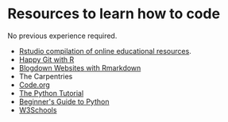 # Resources to learn how to code

No previous experience required.




- [Rstudio compilation of online educational resources](https://education.rstudio.com/).
- [Happy Git with R](https://happygitwithr.com/)
- [Blogdown Websites with Rmarkdown](https://bookdown.org/yihui/blogdown/)
- The Carpentries
- [Code.org](https://code.org/)
- [The Python Tutorial](https://docs.python.org/3/tutorial/)
- [Beginner's Guide to Python](https://wiki.python.org/moin/BeginnersGuide)
- [W3Schools](https://www.w3schools.com/)







